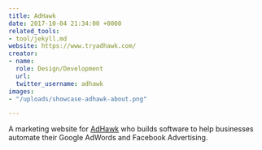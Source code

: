 ```yaml
---
title: AdHawk
date: 2017-10-04 21:34:00 +0000
related_tools:
- tool/jekyll.md
website: https://www.tryadhawk.com/
creator:
- name: 
  role: Design/Development
  url: 
  twitter_username: adhawk
images:
- "/uploads/showcase-adhawk-about.png"

---
```

A marketing website for [AdHawk](https://www.tryadhawk.com/) who builds software to help businesses automate their Google AdWords and Facebook Advertising.
